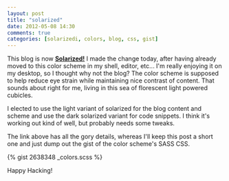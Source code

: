 ```yaml
---
layout: post
title: "solarized"
date: 2012-05-08 14:30
comments: true
categories: [solarizedi, colors, blog, css, gist]
---
```

This blog is now <strong><a href="http://ethanschoonover.com/solarized">Solarized!</a></strong>  I made the change today, after having already moved to this color scheme in my shell, editor, etc... I'm really enjoying it on my desktop, so I thought why not the blog?  The color scheme is supposed to help reduce eye strain while maintaining nice contrast of content.  That sounds about right for me, living in this sea of florescent light powered cubicles.  

I elected to use the light variant of solarized for the blog content and scheme and use the dark solarized variant for code snippets.  I think it's working out kind of well, but probably needs some tweaks.  

The link above has all the gory details, whereas I'll keep this post a short one and just dump out the gist of the color scheme's SASS CSS.

{% gist 2638348 _colors.scss %}

Happy Hacking!
